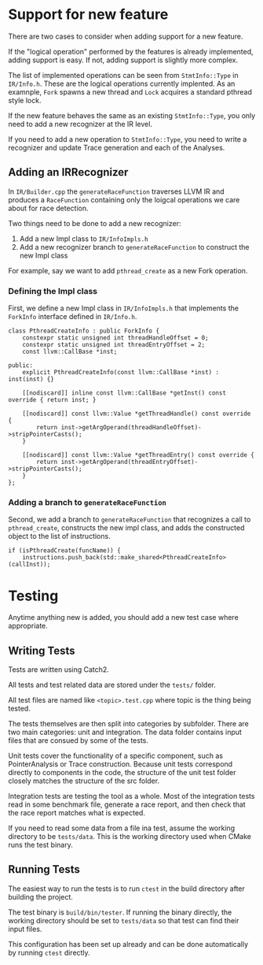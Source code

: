 # Support for new feature

There are two cases to consider when adding support for a new feature.

If the "logical operation" performed by the features is already implemented, adding support is easy. If not, adding support is slightly more complex.

The list of implemented operations can be seen from `StmtInfo::Type` in `IR/Info.h`. These are the logical operations currently implented. As an examnple, `Fork` spawns a new thread and `Lock` acquires a standard pthread style lock.

If the new feature behaves the same as an existing `StmtInfo::Type`, you only need to add a new recognizer at the IR level.

If you need to add a new operation to `StmtInfo::Type`, you need to write a recognizer and update Trace generation and each of the Analyses.

## Adding an IRRecognizer

In `IR/Builder.cpp` the `generateRaceFunction` traverses LLVM IR and produces a `RaceFunction` containing only the loigcal operations we care about for race detection.

Two things need to be done to add a new recognizer:
 1. Add a new Impl class to `IR/InfoImpls.h`
 2. Add a new recognizer branch to `generateRaceFunction` to construct the new Impl class

For example, say we want to add `pthread_create` as a new Fork operation.

### Defining the Impl class

First, we define a new Impl class in `IR/InfoImpls.h` that implements the `ForkInfo` interface defined in `IR/Info.h`.

```
class PthreadCreateInfo : public ForkInfo {
    constexpr static unsigned int threadHandleOffset = 0;
    constexpr static unsigned int threadEntryOffset = 2;
    const llvm::CallBase *inst;

public:
    explicit PthreadCreateInfo(const llvm::CallBase *inst) : inst(inst) {}

    [[nodiscard]] inline const llvm::CallBase *getInst() const override { return inst; }

    [[nodiscard]] const llvm::Value *getThreadHandle() const override {
        return inst->getArgOperand(threadHandleOffset)->stripPointerCasts();
    }

    [[nodiscard]] const llvm::Value *getThreadEntry() const override {
        return inst->getArgOperand(threadEntryOffset)->stripPointerCasts();
    }
};
```

### Adding a branch to `generateRaceFunction`

Second, we add a branch to `generateRaceFunction` that recognizes a call to `pthread_create`, constructs the new impl class, and adds the constructed object to the list of instructions.

```
if (isPthreadCreate(funcName)) {
    instructions.push_back(std::make_shared<PthreadCreateInfo>(callInst));
```

# Testing

Anytime anything new is added, you should add a new test case where appropriate.

## Writing Tests

Tests are written using Catch2.

All tests and test related data are stored under the `tests/` folder.

All test files are named like `<topic>.test.cpp` where topic is the thing being tested.

The tests themselves are then split into categories by subfolder. There are two main categories: unit and integration. The data folder contains input files that are consued by some of the tests.

Unit tests cover the functionality of a specific component, such as PointerAnalysis or Trace construction. Because unit tests correspond directly to components in the code, the structure of the unit test folder closely matches the structure of the src folder.

Integration tests are testing the tool as a whole. Most of the integration tests read in some benchmark file, generate a race report, and then check that the race report matches what is expected.

If you need to read some data from a file ina  test, assume the working directory to be `tests/data`. This is the working directory used when CMake runs the test binary.


## Running Tests

The easiest way to run the tests is to run `ctest` in the build directory after building the project.

The test binary is `build/bin/tester`. If running the binary directly, the working directory should be set to `tests/data` so that test can find their input files.

This configuration has been set up already and can be done automatically by running `ctest` directly.




